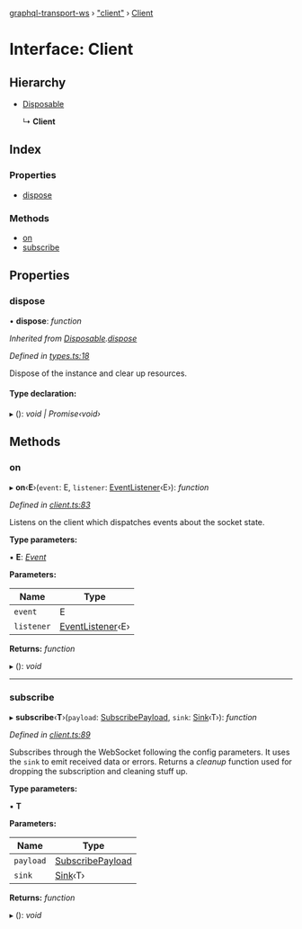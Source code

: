 [graphql-transport-ws](../README.md) › ["client"](../modules/_client_.md) › [Client](_client_.client.md)

# Interface: Client

## Hierarchy

* [Disposable](_types_.disposable.md)

  ↳ **Client**

## Index

### Properties

* [dispose](_client_.client.md#dispose)

### Methods

* [on](_client_.client.md#on)
* [subscribe](_client_.client.md#subscribe)

## Properties

###  dispose

• **dispose**: *function*

*Inherited from [Disposable](_types_.disposable.md).[dispose](_types_.disposable.md#dispose)*

*Defined in [types.ts:18](https://github.com/enisdenjo/graphql-transport-ws/blob/42eb7d9/src/types.ts#L18)*

Dispose of the instance and clear up resources.

#### Type declaration:

▸ (): *void | Promise‹void›*

## Methods

###  on

▸ **on**‹**E**›(`event`: E, `listener`: [EventListener](../modules/_client_.md#eventlistener)‹E›): *function*

*Defined in [client.ts:83](https://github.com/enisdenjo/graphql-transport-ws/blob/42eb7d9/src/client.ts#L83)*

Listens on the client which dispatches events about the socket state.

**Type parameters:**

▪ **E**: *[Event](../modules/_client_.md#event)*

**Parameters:**

Name | Type |
------ | ------ |
`event` | E |
`listener` | [EventListener](../modules/_client_.md#eventlistener)‹E› |

**Returns:** *function*

▸ (): *void*

___

###  subscribe

▸ **subscribe**‹**T**›(`payload`: [SubscribePayload](_message_.subscribepayload.md), `sink`: [Sink](_types_.sink.md)‹T›): *function*

*Defined in [client.ts:89](https://github.com/enisdenjo/graphql-transport-ws/blob/42eb7d9/src/client.ts#L89)*

Subscribes through the WebSocket following the config parameters. It
uses the `sink` to emit received data or errors. Returns a _cleanup_
function used for dropping the subscription and cleaning stuff up.

**Type parameters:**

▪ **T**

**Parameters:**

Name | Type |
------ | ------ |
`payload` | [SubscribePayload](_message_.subscribepayload.md) |
`sink` | [Sink](_types_.sink.md)‹T› |

**Returns:** *function*

▸ (): *void*
